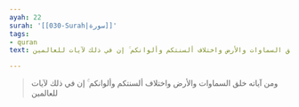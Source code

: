 ```yaml
---
ayah: 22
surah: '[[030-Surah|سورة]]'
tags:
- quran
text: ومن آياته خلق السماوات والأرض واختلاف ألسنتكم وألوانكم ۚ إن في ذلك لآيات للعالمين

---
```

> ومن آياته خلق السماوات والأرض واختلاف ألسنتكم وألوانكم ۚ إن في ذلك لآيات للعالمين
